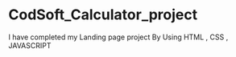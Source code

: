 # CodSoft_Calculator_project
I have completed my Landing page project By Using HTML  ,  CSS , JAVASCRIPT

